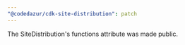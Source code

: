 ```yaml
---
"@codedazur/cdk-site-distribution": patch
---
```


The SiteDistribution's functions attribute was made public.
